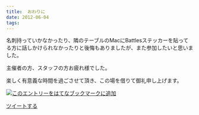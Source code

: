 ```yaml
---
title:  おわりに
date: 2012-06-04
tags: 
---
```

名刺持っていかなかったり、隣のテーブルのMacにBattlesステッカーを貼ってる方に話しかけられなかったりと後悔もありましたが、また参加したいと思いました。

主催者の方、スタッフの方お疲れ様でした。

楽しく有意義な時間を過ごさせて頂き、この場を借りて御礼申し上げます。

[![このエントリーをはてなブックマークに追加](http://b.st-hatena.com/images/entry-button/button-only.gif)](http://b.hatena.ne.jp/entry/http://d.hatena.ne.jp "このエントリーをはてなブックマークに追加")

[ツイートする](http://twitter.com/share)
